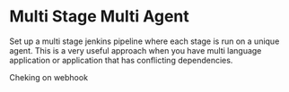 # Multi Stage Multi Agent

Set up a multi stage jenkins pipeline where each stage is run on a unique agent. This is a very useful approach when you have multi language application
or application that has conflicting dependencies.

Cheking on webhook
